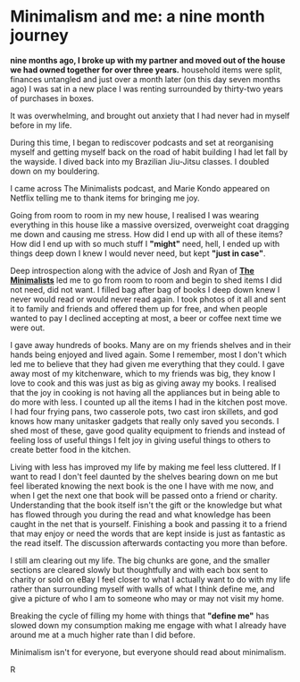 #   Minimalism and me: a nine month journey

**nine months ago, I broke up with my partner and moved out of the house we had owned together for over three years.**  household items were split, finances untangled and just over a month later (on this day seven months ago) I was sat in a new place I was renting surrounded by thirty-two years of purchases in boxes.

It was overwhelming, and brought out anxiety that I had never had in myself before in my life.

During this time, I began to rediscover podcasts and set at reorganising myself and getting myself back on the road of habit building I had let fall by the wayside.  I dived back into my Brazilian Jiu-Jitsu classes.  I doubled down on my bouldering.

I came across The Minimalists podcast, and Marie Kondo appeared on Netflix telling me to thank items for bringing me joy.

Going from room to room in my new house, I realised I was wearing everything in this house like a massive oversized, overweight coat dragging me down and causing me stress.  How did I end up with all of these items? How did I end up with so much stuff I **"might"** need, hell, I ended up with things deep down I knew I would never need, but kept **"just in case"**.

Deep introspection along with the advice of Josh and Ryan of [**The Minimalists**](https://www.theminimalists.com/) led me to go from room to room and begin to shed items I did not need, did not want.  I filled bag after bag of books I deep down knew I never would read or would never read again.  I took photos of it all and sent it to family and friends and offered them up for free, and when people wanted to pay I declined accepting at most, a beer or coffee next time we were out.

I gave away hundreds of books.  Many are on my friends shelves and in their hands being enjoyed and lived again.  Some I remember, most I don't which led me to believe that they had given me everything that they could.  I gave away most of my kitchenware, which to my friends was big, they know I love to cook and this was just as big as giving away my books.  I realised that the joy in cooking is not having all the appliances but in being able to do more with less.  I counted up all the items I had in the kitchen post move.  I had four frying pans, two casserole pots, two cast iron skillets, and god knows how many unitasker gadgets that really only saved you seconds.  I shed most of these, gave good quality equipment to friends and instead of feeling loss of useful things I felt joy in giving useful things to others to create better food in the kitchen.

Living with less has improved my life by making me feel less cluttered.  If I want to read I don't feel daunted by the shelves bearing down on me but feel liberated knowing the next book is the one I have with me now, and when I get the next one that book will be passed onto a friend or charity.  Understanding that the book itself isn't the gift or the knowledge but what has flowed through you during the read and what knowledge has been caught in the net that is yourself.  Finishing a book and passing it to a friend that may enjoy or need the words that are kept inside is just as fantastic as the read itself.  The discussion afterwards contacting you more than before.

I still am clearing out my life.  The big chunks are gone, and the smaller sections are cleared slowly but thoughtfully and with each box sent to charity or sold on eBay I feel closer to what I actually want to do with my life rather than surrounding myself with walls of what I think define me, and give a picture of who I am to someone who may or may not visit my home.

Breaking the cycle of filling my home with things that **"define me"** has slowed down my consumption making me engage with what I already have around me at a much higher rate than I did before.

Minimalism isn't for everyone, but everyone should read about minimalism.

R
